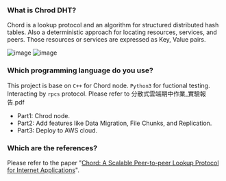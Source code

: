 ### What is Chrod DHT?

Chord is a lookup protocol and an algorithm for structured distributed hash tables. Also a deterministic approach for locating resources, services, and peers. Those resources or services are expressed as Key, Value pairs.

![image](https://github.com/weberlu88/2023-Spring-NTU-DS/assets/43847259/3d4b0630-ebf6-43bc-8ebd-d09d4d6974cb)
![image](https://github.com/weberlu88/2023-Spring-NTU-DS/assets/43847259/5313de41-ca0b-4dd2-898c-4411efb178d4)

### Which programming language do you use?

This project is base on `C++` for Chord node. `Python3` for fuctional testing. Interacting by `rpcs` protocol. Please refer to 分散式雲端期中作業_實驗報告.pdf  
- Part1: Chrod node.  
- Part2: Add features like Data Migration, File Chunks, and Replication. 
- Part3: Deploy to AWS cloud.

### Which are the references?

Please refer to the paper "[Chord: A Scalable Peer-to-peer Lookup Protocol for Internet Applications](https://pdos.csail.mit.edu/papers/ton:chord/paper-ton.pdf)".
